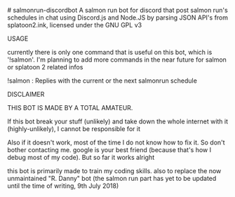 ﻿﻿# salmonrun-discordbot
A salmon run bot for discord that post salmon run's schedules in chat using Discord.js and Node.JS by parsing JSON API's from splatoon2.ink, licensed under the GNU GPL v3

USAGE

currently there is only one command that is useful on this bot, which is '!salmon'. I'm planning to add more commands in the near future for salmon or splatoon 2 related infos

!salmon : 
Replies with the current or the next salmonrun schedule



DISCLAIMER

THIS BOT IS MADE BY A TOTAL AMATEUR.

If this bot break your stuff (unlikely) and take down the whole internet with it (highly-unlikely), I cannot be responsible for it

Also if it doesn't work, most of the time I do not know how to fix it. So don't bother contacting me. google is your best friend (because that's how I debug most of my code). But so far it works alright

this bot is primarily made to train my coding skills. also to replace the now unmaintained "R. Danny" bot (the salmon run part has yet to be updated until the time of writing, 9th July 2018)
